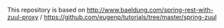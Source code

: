 This repository is based on http://www.baeldung.com/spring-rest-with-zuul-proxy / https://github.com/eugenp/tutorials/tree/master/spring-zuul
